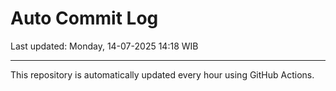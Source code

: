# Auto Commit Log

Last updated: Monday, 14-07-2025 14:18 WIB

---

This repository is automatically updated every hour using GitHub Actions.
